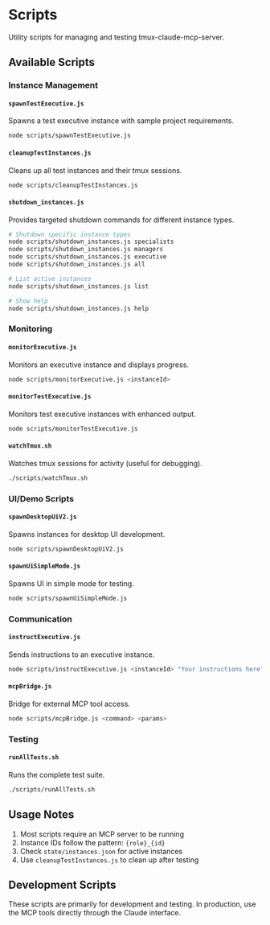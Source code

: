# Scripts

Utility scripts for managing and testing tmux-claude-mcp-server.

## Available Scripts

### Instance Management

#### `spawnTestExecutive.js`
Spawns a test executive instance with sample project requirements.
```bash
node scripts/spawnTestExecutive.js
```

#### `cleanupTestInstances.js`
Cleans up all test instances and their tmux sessions.
```bash
node scripts/cleanupTestInstances.js
```

#### `shutdown_instances.js`
Provides targeted shutdown commands for different instance types.
```bash
# Shutdown specific instance types
node scripts/shutdown_instances.js specialists
node scripts/shutdown_instances.js managers
node scripts/shutdown_instances.js executive
node scripts/shutdown_instances.js all

# List active instances
node scripts/shutdown_instances.js list

# Show help
node scripts/shutdown_instances.js help
```

### Monitoring

#### `monitorExecutive.js`
Monitors an executive instance and displays progress.
```bash
node scripts/monitorExecutive.js <instanceId>
```

#### `monitorTestExecutive.js`
Monitors test executive instances with enhanced output.
```bash
node scripts/monitorTestExecutive.js
```

#### `watchTmux.sh`
Watches tmux sessions for activity (useful for debugging).
```bash
./scripts/watchTmux.sh
```

### UI/Demo Scripts

#### `spawnDesktopUiV2.js`
Spawns instances for desktop UI development.
```bash
node scripts/spawnDesktopUiV2.js
```

#### `spawnUiSimpleMode.js`
Spawns UI in simple mode for testing.
```bash
node scripts/spawnUiSimpleMode.js
```

### Communication

#### `instructExecutive.js`
Sends instructions to an executive instance.
```bash
node scripts/instructExecutive.js <instanceId> "Your instructions here"
```

#### `mcpBridge.js`
Bridge for external MCP tool access.
```bash
node scripts/mcpBridge.js <command> <params>
```

### Testing

#### `runAllTests.sh`
Runs the complete test suite.
```bash
./scripts/runAllTests.sh
```

## Usage Notes

1. Most scripts require an MCP server to be running
2. Instance IDs follow the pattern: `{role}_{id}`
3. Check `state/instances.json` for active instances
4. Use `cleanupTestInstances.js` to clean up after testing

## Development Scripts

These scripts are primarily for development and testing. In production, use the MCP tools directly through the Claude interface.